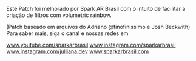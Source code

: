 Este Patch foi melhorado por Spark AR Brasil com o intuito de facilitar a criação de filtros com volumetric rainbow.

(Patch baseado em arquivos do Adriano @finofinissimo e Josh Beckwith) Para saber mais, siga o canal e nossas redes em

www.youtube.com/sparkarbrasil www.instagram.com/sparkarbrasil www.instagram.com/julliana.dev www.sparkarbrasil.com
